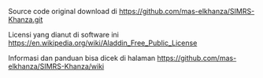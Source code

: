   Source code original download di https://github.com/mas-elkhanza/SIMRS-Khanza.git 
   
  Licensi yang dianut di software ini https://en.wikipedia.org/wiki/Aladdin_Free_Public_License

  Informasi dan panduan bisa dicek di halaman https://github.com/mas-elkhanza/SIMRS-Khanza/wiki
  

